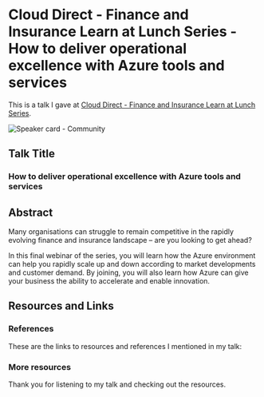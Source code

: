 # Cloud Direct - Finance and Insurance Learn at Lunch Series - How to deliver operational excellence with Azure tools and services

This is a talk I gave at [Cloud Direct - Finance and Insurance Learn at Lunch Series]([https://app.checkin.no/event/57096/community-tuesday](https://www.clouddirect.net/fsi-learn-at-lunch-series/)).

![Speaker card - Community](https://github.com/weeyin83/Presentations/assets/13692824/53c65cee-3a4e-4a0d-a245-b4b0c5d6e939)

## Talk Title

### How to deliver operational excellence with Azure tools and services

## Abstract

Many organisations can struggle to remain competitive in the rapidly evolving finance and insurance landscape – are you looking to get ahead?

In this final webinar of the series, you will learn how the Azure environment can help you rapidly scale up and down according to market developments and customer demand. By joining, you will also learn how Azure can give your business the ability to accelerate and enable innovation.

## Resources and Links

### References

These are the links to resources and references I mentioned in my talk:



### More resources

Thank you for listening to my talk and checking out the resources.
